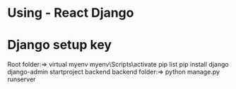 # Using - React Django

# Django setup key
Root folder:=>
virtual myenv
myenv\Scripts\activate
pip list
pip install django
django-admin startproject backend
backend folder:=>
python manage.py runserver